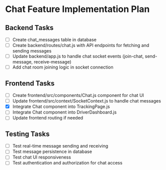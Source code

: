 # Chat Feature Implementation Plan

## Backend Tasks
- [ ] Create chat_messages table in database
- [ ] Create backend/routes/chat.js with API endpoints for fetching and sending messages
- [ ] Update backend/app.js to handle chat socket events (join-chat, send-message, receive-message)
- [ ] Add chat room joining logic in socket connection

## Frontend Tasks
- [ ] Create frontend/src/components/Chat.js component for chat UI
- [ ] Update frontend/src/context/SocketContext.js to handle chat messages
- [x] Integrate Chat component into TrackingPage.js
- [ ] Integrate Chat component into DriverDashboard.js
- [ ] Update frontend routing if needed

## Testing Tasks
- [ ] Test real-time message sending and receiving
- [ ] Test message persistence in database
- [ ] Test chat UI responsiveness
- [ ] Test authentication and authorization for chat access
